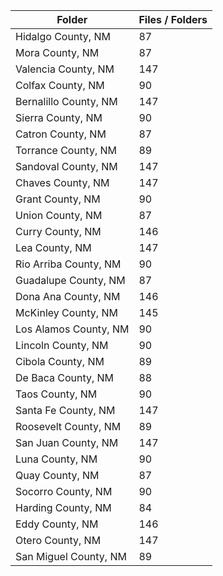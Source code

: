 | Folder                |   Files / Folders |
|-----------------------|-------------------|
| Hidalgo County, NM    |                87 |
| Mora County, NM       |                87 |
| Valencia County, NM   |               147 |
| Colfax County, NM     |                90 |
| Bernalillo County, NM |               147 |
| Sierra County, NM     |                90 |
| Catron County, NM     |                87 |
| Torrance County, NM   |                89 |
| Sandoval County, NM   |               147 |
| Chaves County, NM     |               147 |
| Grant County, NM      |                90 |
| Union County, NM      |                87 |
| Curry County, NM      |               146 |
| Lea County, NM        |               147 |
| Rio Arriba County, NM |                90 |
| Guadalupe County, NM  |                87 |
| Dona Ana County, NM   |               146 |
| McKinley County, NM   |               145 |
| Los Alamos County, NM |                90 |
| Lincoln County, NM    |                90 |
| Cibola County, NM     |                89 |
| De Baca County, NM    |                88 |
| Taos County, NM       |                90 |
| Santa Fe County, NM   |               147 |
| Roosevelt County, NM  |                89 |
| San Juan County, NM   |               147 |
| Luna County, NM       |                90 |
| Quay County, NM       |                87 |
| Socorro County, NM    |                90 |
| Harding County, NM    |                84 |
| Eddy County, NM       |               146 |
| Otero County, NM      |               147 |
| San Miguel County, NM |                89 |